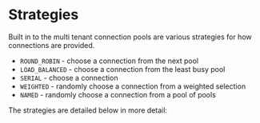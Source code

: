 
# Strategies

Built in to the multi tenant connection pools are various strategies for how connections 
are provided.

 - `ROUND_ROBIN` - choose a connection from the next pool
 - `LOAD_BALANCED` - choose a connection from the least busy pool
 - `SERIAL` - choose a connection 
 - `WEIGHTED` - randomly choose a connection from a weighted selection
 - `NAMED` - randomly choose a connection from a pool of pools

The strategies are detailed below in more detail: